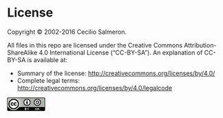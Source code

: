 # License

Copyright © 2002-2016 Cecilio Salmeron.

All files in this repo are licensed under the Creative Commons Attribution-ShareAlike 4.0 International License (“CC-BY-SA”). An explanation of CC-BY-SA is available at:

*  Summary of the license: http://creativecommons.org/licenses/by/4.0/
*  Complete legal terms: http://creativecommons.org/licenses/by/4.0/legalcode

![alt tag](source/creative-commons-by-sa-88x31.png)

